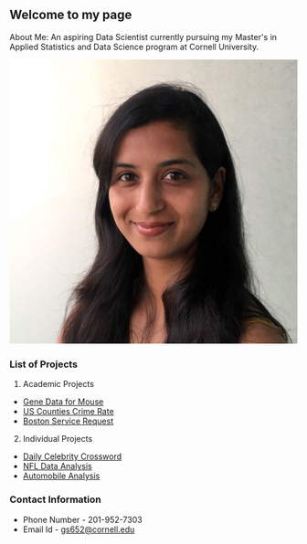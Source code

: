 ## Welcome to my page

About Me: An aspiring Data Scientist currently pursuing my Master's in Applied Statistics and Data Science program at Cornell University.

![Image](https://github.com/gunjan-sood/Projects/blob/master/profilepic.png?raw=true)















### List of Projects

1. Academic Projects
  * [Gene Data for Mouse](https://github.com/gunjan-sood/academic-projects/blob/master/STSCI_4740_FinalProjectReport_gs652_aaa347_sg2243.pdf)
  * [US Counties Crime Rate](https://github.com/gunjan-sood/academic-projects/blob/master/5030_Project_Report_Final.pdf)
  * [Boston Service Request](https://github.com/gunjan-sood/academic-projects/blob/master/5080_Final_Project.pdf)
2. Individual Projects
  * [Daily Celebrity Crossword](https://github.com/gunjan-sood/Individual-Data-Science-projects/blob/master/Crossword%20App%20Review.md)
  * [NFL Data Analysis](https://github.com/gunjan-sood/Individual-Data-Science-projects/blob/master/NFL%20Data%20Analysis.md)
  * [Automobile Analysis](https://github.com/gunjan-sood/Individual-Data-Science-projects/blob/master/Automobile_Analysis.md)

### Contact Information
  * Phone Number - 201-952-7303
  * Email Id - gs652@cornell.edu

